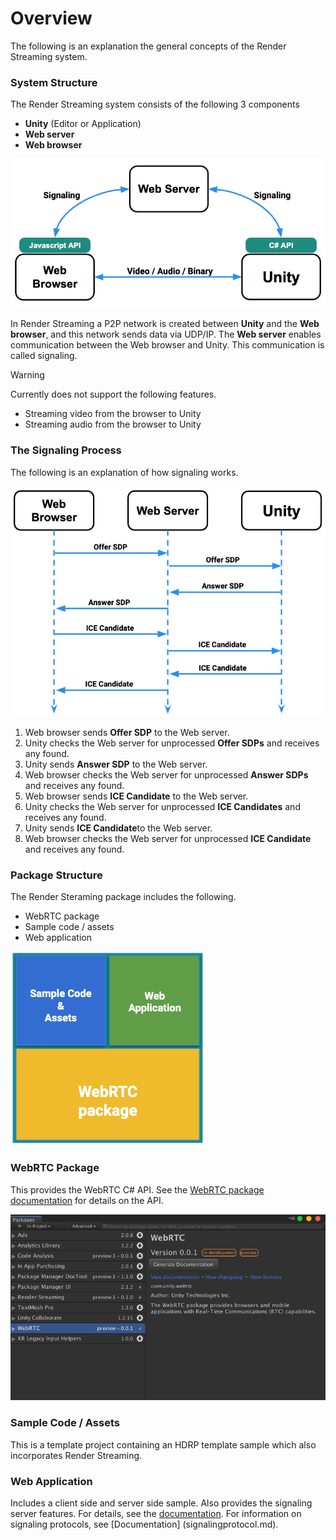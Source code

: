 # Overview

The following is an explanation the general concepts of the Render Streaming system. 

### System Structure

The Render Streaming system consists of the following 3 components

- **Unity** (Editor or Application)
- **Web server**
- **Web browser** 

![Render Streaming Overview](../images/renderstreaming_overview.png)


In Render Streaming a P2P network is created between **Unity** and the **Web browser**, and this network sends data via UDP/IP. The **Web server** enables communication between the Web browser and Unity. This communication is called signaling. 

> [!WARNING]
> Currently does not support the following features.
>
> - Streaming video from the browser to Unity
> - Streaming audio from the browser to Unity

### The Signaling Process

The following is an explanation of how signaling works. 

![Render Streaming Sequence](../images/renderstreaming_sequence.png)

1. Web browser sends **Offer SDP** to the Web server.
2. Unity checks the Web server for unprocessed **Offer SDPs** and receives any found.
3. Unity sends **Answer SDP** to the Web server.
4. Web browser checks the Web server for unprocessed **Answer SDPs** and receives any found.
5. Web browser sends **ICE Candidate** to the Web server.
6. Unity checks the Web server for unprocessed **ICE Candidates** and receives any found. 
7. Unity sends **ICE Candidate**to the Web server.
8. Web browser checks the Web server for unprocessed **ICE Candidate** and receives any found. 

### Package Structure 

The Render Steraming package includes the following.

- WebRTC package
- Sample code / assets
- Web application

![Package Render Streaming](../images/package_renderstreaming.png)

### WebRTC Package

This provides the WebRTC C# API. See the [WebRTC package documentation](https://docs.unity3d.com/Packages/com.unity.webrtc@latest/manual/en/index.html) for details on the API.

![WebRTC package manager](../images/webrtc_package_manager.png)

### Sample Code / Assets

This is a template project containing an HDRP template sample which also incorporates Render Streaming.

### Web Application

Includes a client side and server side sample. Also provides the signaling server features. For details, see the [documentation](webapp.md).
For information on signaling protocols, see [Documentation] (signalingprotocol.md).